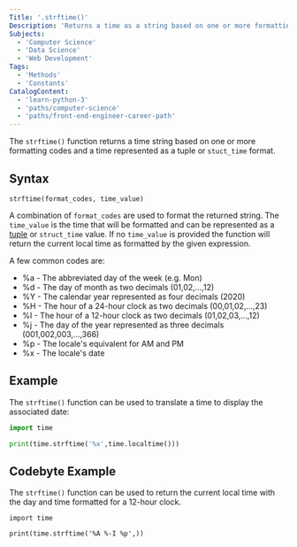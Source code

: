 ```yaml
---
Title: '.strftime()'
Description: 'Returns a time as a string based on one or more formatting codes.'
Subjects:
  - 'Computer Science'
  - 'Data Science'
  - 'Web Development'
Tags:
  - 'Methods'
  - 'Constants'
CatalogContent:
  - 'learn-python-3'
  - 'paths/computer-science'
  - 'paths/front-end-engineer-career-path'
---
```


The `strftime()` function returns a time string based on one or more formatting codes and a time represented as a tuple or `stuct_time` format.

## Syntax

```pseudo
strftime(format_codes, time_value)
```

A combination of `format_codes` are used to format the returned string. The `time_value` is the time that will be formatted and can be represented as a [tuple](https://www.codecademy.com/resources/docs/python/tuples) or `struct_time` value. If no `time_value` is provided the function will return the current local time as formatted by the given expression.

A few common codes are:

- %a - The abbreviated day of the week (e.g. Mon)
- %d - The day of month as two decimals (01,02,...,12)
- %Y - The calendar year represented as four decimals (2020)
- %H - The hour of a 24-hour clock as two decimals (00,01,02,...,23)
- %I - The hour of a 12-hour clock as two decimals (01,02,03,...,12)
- %j - The day of the year represented as three decimals (001,002,003,...,366)
- %p - The locale's equivalent for AM and PM
- %x - The locale's date

## Example

The `strftime()` function can be used to translate a time to display the associated date:

```py
import time

print(time.strftime('%x',time.localtime()))
```

## Codebyte Example

The `strftime()` function can be used to return the current local time with the day and time formatted for a 12-hour clock.

```codebyte/python
import time

print(time.strftime('%A %-I %p',))
```
